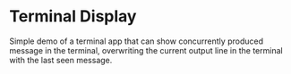# Terminal Display

Simple demo of a terminal app that can show concurrently produced message in the terminal,
overwriting the current output line in the terminal with the last seen message.
